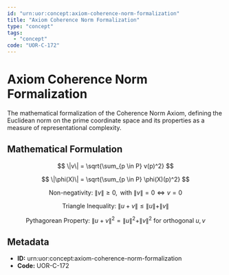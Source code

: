 ```yaml
---
id: "urn:uor:concept:axiom-coherence-norm-formalization"
title: "Axiom Coherence Norm Formalization"
type: "concept"
tags:
  - "concept"
code: "UOR-C-172"
---
```


# Axiom Coherence Norm Formalization

The mathematical formalization of the Coherence Norm Axiom, defining the Euclidean norm on the prime coordinate space and its properties as a measure of representational complexity.

## Mathematical Formulation

$$
\|v\| = \sqrt{\sum_{p \in P} v(p)^2}
$$

$$
\|\phi(X)\| = \sqrt{\sum_{p \in P} \phi(X)(p)^2}
$$

$$
\text{Non-negativity: } \|v\| \geq 0, \text{ with } \|v\| = 0 \iff v = 0
$$

$$
\text{Triangle Inequality: } \|u + v\| \leq \|u\| + \|v\|
$$

$$
\text{Pythagorean Property: } \|u + v\|^2 = \|u\|^2 + \|v\|^2 \text{ for orthogonal } u, v
$$

## Metadata

- **ID:** urn:uor:concept:axiom-coherence-norm-formalization
- **Code:** UOR-C-172
